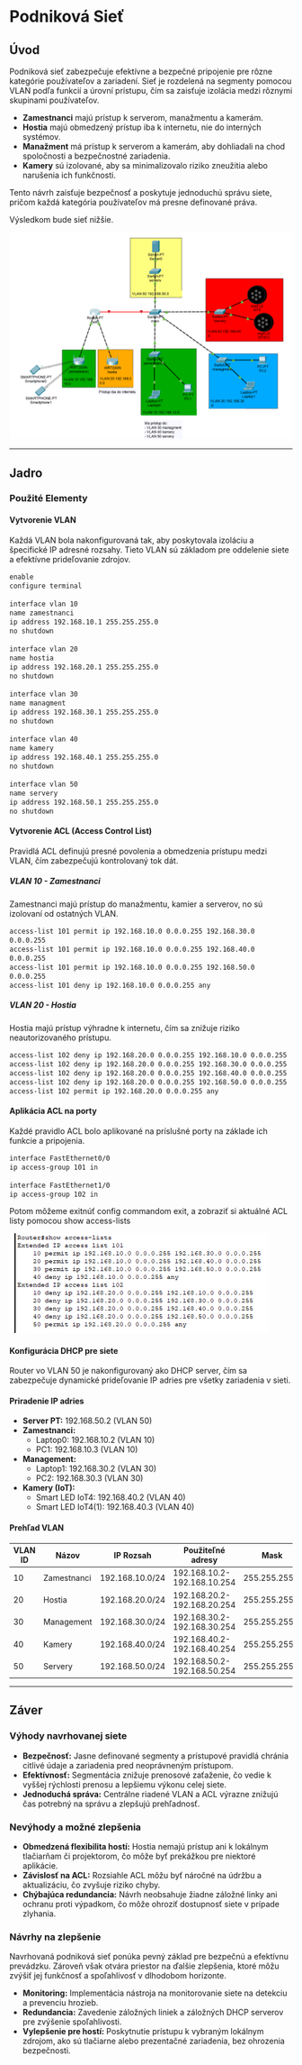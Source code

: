 # Podniková Sieť

## Úvod

Podniková sieť zabezpečuje efektívne a bezpečné pripojenie pre rôzne kategórie používateľov a zariadení. Sieť je rozdelená na segmenty pomocou VLAN podľa funkcií a úrovní prístupu, čím sa zaisťuje izolácia medzi rôznymi skupinami používateľov. 

- **Zamestnanci** majú prístup k serverom, manažmentu a kamerám.
- **Hostia** majú obmedzený prístup iba k internetu, nie do interných systémov.
- **Manažment** má prístup k serverom a kamerám, aby dohliadali na chod spoločnosti a bezpečnostné zariadenia.
- **Kamery** sú izolované, aby sa minimalizovalo riziko zneužitia alebo narušenia ich funkčnosti.

Tento návrh zaisťuje bezpečnosť a poskytuje jednoduchú správu siete, pričom každá kategória používateľov má presne definované práva.

Výsledkom bude sieť nižšie.

![image](https://github.com/spekhy/hal_pcv_podnikova_siet_3/blob/main/siet.png?raw=true)

---

## Jadro

### Použité Elementy

#### Vytvorenie VLAN

Každá VLAN bola nakonfigurovaná tak, aby poskytovala izoláciu a špecifické IP adresné rozsahy. Tieto VLAN sú základom pre oddelenie siete a efektívne prideľovanie zdrojov.

```plaintext
enable
configure terminal

interface vlan 10
name zamestnanci
ip address 192.168.10.1 255.255.255.0
no shutdown

interface vlan 20
name hostia
ip address 192.168.20.1 255.255.255.0
no shutdown

interface vlan 30
name managment
ip address 192.168.30.1 255.255.255.0
no shutdown

interface vlan 40
name kamery
ip address 192.168.40.1 255.255.255.0
no shutdown

interface vlan 50
name servery
ip address 192.168.50.1 255.255.255.0
no shutdown
```

#### Vytvorenie ACL (Access Control List)

Pravidlá ACL definujú presné povolenia a obmedzenia prístupu medzi VLAN, čím zabezpečujú kontrolovaný tok dát. 

##### VLAN 10 - Zamestnanci

Zamestnanci majú prístup do manažmentu, kamier a serverov, no sú izolovaní od ostatných VLAN.

```plaintext
access-list 101 permit ip 192.168.10.0 0.0.0.255 192.168.30.0 0.0.0.255
access-list 101 permit ip 192.168.10.0 0.0.0.255 192.168.40.0 0.0.0.255
access-list 101 permit ip 192.168.10.0 0.0.0.255 192.168.50.0 0.0.0.255
access-list 101 deny ip 192.168.10.0 0.0.0.255 any
```

##### VLAN 20 - Hostia

Hostia majú prístup výhradne k internetu, čím sa znižuje riziko neautorizovaného prístupu.

```plaintext
access-list 102 deny ip 192.168.20.0 0.0.0.255 192.168.10.0 0.0.0.255
access-list 102 deny ip 192.168.20.0 0.0.0.255 192.168.30.0 0.0.0.255
access-list 102 deny ip 192.168.20.0 0.0.0.255 192.168.40.0 0.0.0.255
access-list 102 deny ip 192.168.20.0 0.0.0.255 192.168.50.0 0.0.0.255
access-list 102 permit ip 192.168.20.0 0.0.0.255 any
```

#### Aplikácia ACL na porty

Každé pravidlo ACL bolo aplikované na príslušné porty na základe ich funkcie a pripojenia.

```plaintext
interface FastEthernet0/0
ip access-group 101 in

interface FastEthernet1/0
ip access-group 102 in
```

Potom môžeme exitnúť config commandom exit, a zobraziť si aktuálné ACL listy pomocou show access-lists

![image](https://github.com/spekhy/hal_pcv_podnikova_siet_3/blob/main/access-lists.png?raw=true)

#### Konfigurácia DHCP pre siete

Router vo VLAN 50 je nakonfigurovaný ako DHCP server, čím sa zabezpečuje dynamické prideľovanie IP adries pre všetky zariadenia v sieti.

#### Priradenie IP adries

- **Server PT:** 192.168.50.2 (VLAN 50)
- **Zamestnanci:**
  - Laptop0: 192.168.10.2 (VLAN 10)
  - PC1: 192.168.10.3 (VLAN 10)
- **Management:**
  - Laptop1: 192.168.30.2 (VLAN 30)
  - PC2: 192.168.30.3 (VLAN 30)
- **Kamery (IoT):**
  - Smart LED IoT4: 192.168.40.2 (VLAN 40)
  - Smart LED IoT4(1): 192.168.40.3 (VLAN 40)

#### Prehľad VLAN

| VLAN ID | Názov         | IP Rozsah        | Použiteľné adresy       | Mask          |
|---------|---------------|------------------|-------------------------|---------------|
| 10      | Zamestnanci   | 192.168.10.0/24 | 192.168.10.2-192.168.10.254 | 255.255.255.0 |
| 20      | Hostia        | 192.168.20.0/24 | 192.168.20.2-192.168.20.254 | 255.255.255.0 |
| 30      | Management    | 192.168.30.0/24 | 192.168.30.2-192.168.30.254 | 255.255.255.0 |
| 40      | Kamery        | 192.168.40.0/24 | 192.168.40.2-192.168.40.254 | 255.255.255.0 |
| 50      | Servery       | 192.168.50.0/24 | 192.168.50.2-192.168.50.254 | 255.255.255.0 |

---

## Záver

### Výhody navrhovanej siete
- **Bezpečnosť:** Jasne definované segmenty a prístupové pravidlá chránia citlivé údaje a zariadenia pred neoprávneným prístupom. 
- **Efektívnosť:** Segmentácia znižuje prenosové zaťaženie, čo vedie k vyššej rýchlosti prenosu a lepšiemu výkonu celej siete.
- **Jednoduchá správa:** Centrálne riadené VLAN a ACL výrazne znižujú čas potrebný na správu a zlepšujú prehľadnosť.

### Nevýhody a možné zlepšenia
- **Obmedzená flexibilita hostí:** Hostia nemajú prístup ani k lokálnym tlačiarňam či projektorom, čo môže byť prekážkou pre niektoré aplikácie.
- **Závislosť na ACL:** Rozsiahle ACL môžu byť náročné na údržbu a aktualizáciu, čo zvyšuje riziko chyby.
- **Chýbajúca redundancia:** Návrh neobsahuje žiadne záložné linky ani ochranu proti výpadkom, čo môže ohroziť dostupnosť siete v prípade zlyhania.

### Návrhy na zlepšenie

Navrhovaná podniková sieť ponúka pevný základ pre bezpečnú a efektívnu prevádzku. Zároveň však otvára priestor na ďalšie zlepšenia, ktoré môžu zvýšiť jej funkčnosť a spoľahlivosť v dlhodobom horizonte.

- **Monitoring:** Implementácia nástroja na monitorovanie siete na detekciu a prevenciu hrozieb.
- **Redundancia:** Zavedenie záložných liniek a záložných DHCP serverov pre zvýšenie spoľahlivosti.
- **Vylepšenie pre hostí:** Poskytnutie prístupu k vybraným lokálnym zdrojom, ako sú tlačiarne alebo prezentačné zariadenia, bez ohrozenia bezpečnosti.
